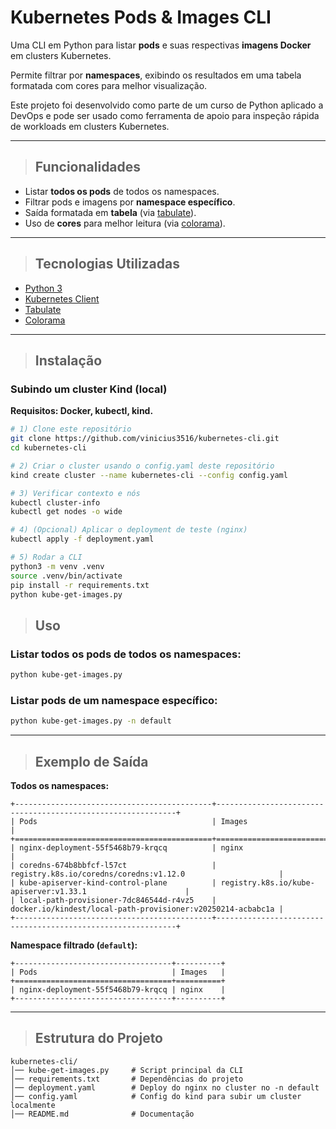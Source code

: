 # Kubernetes Pods & Images CLI

Uma CLI em Python para listar **pods** e suas respectivas **imagens Docker** em clusters Kubernetes.

Permite filtrar por **namespaces**, exibindo os resultados em uma tabela formatada com cores para melhor visualização.

Este projeto foi desenvolvido como parte de um curso de Python aplicado a DevOps e pode ser usado como ferramenta de apoio para inspeção rápida de workloads em clusters Kubernetes.

---

> ## Funcionalidades

- Listar **todos os pods** de todos os namespaces.
- Filtrar pods e imagens por **namespace específico**.
- Saída formatada em **tabela** (via [tabulate](https://pypi.org/project/tabulate/)).
- Uso de **cores** para melhor leitura (via [colorama](https://pypi.org/project/colorama/)).

---

> ## Tecnologias Utilizadas

- [Python 3](https://www.python.org/)
- [Kubernetes Client](https://github.com/kubernetes-client/python)
- [Tabulate](https://pypi.org/project/tabulate/)
- [Colorama](https://pypi.org/project/colorama/)

---

> ## Instalação

### Subindo um cluster Kind (local)

**Requisitos: Docker, kubectl, kind.**


```bash
# 1) Clone este repositório
git clone https://github.com/vinicius3516/kubernetes-cli.git
cd kubernetes-cli

# 2) Criar o cluster usando o config.yaml deste repositório
kind create cluster --name kubernetes-cli --config config.yaml

# 3) Verificar contexto e nós
kubectl cluster-info
kubectl get nodes -o wide

# 4) (Opcional) Aplicar o deployment de teste (nginx)
kubectl apply -f deployment.yaml

# 5) Rodar a CLI
python3 -m venv .venv
source .venv/bin/activate
pip install -r requirements.txt
python kube-get-images.py
```

> ## Uso

### Listar todos os pods de todos os namespaces:

```bash
python kube-get-images.py
```

### Listar pods de um namespace específico:

```bash
python kube-get-images.py -n default
```

---

> ## Exemplo de Saída

**Todos os namespaces:**

```
+--------------------------------------------+-------------------------------------------------------------+
| Pods                                       | Images                                                      |
+============================================+=============================================================+
| nginx-deployment-55f5468b79-krqcq          | nginx                                                       |
| coredns-674b8bbfcf-l57ct                   | registry.k8s.io/coredns/coredns:v1.12.0                     |
| kube-apiserver-kind-control-plane          | registry.k8s.io/kube-apiserver:v1.33.1                      |
| local-path-provisioner-7dc846544d-r4vz5    | docker.io/kindest/local-path-provisioner:v20250214-acbabc1a |
+--------------------------------------------+-------------------------------------------------------------+

```

**Namespace filtrado (`default`):**

```
+-----------------------------------+----------+
| Pods                              | Images   |
+===================================+==========+
| nginx-deployment-55f5468b79-krqcq | nginx    |
+-----------------------------------+----------+
```

---

> ## Estrutura do Projeto

```
kubernetes-cli/
│── kube-get-images.py     # Script principal da CLI
│── requirements.txt       # Dependências do projeto
│── deployment.yaml        # Deploy do nginx no cluster no -n default
│── config.yaml            # Config do kind para subir um cluster localmente
│── README.md              # Documentação
```